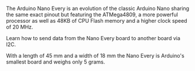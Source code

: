 <FeatureDescription>

The Arduino Nano Every is an evolution of the classic Arduino Nano sharing the same exact pinout but featuring the  ATMega4809, a more powerful processor as well as 48KB of CPU Flash memory and a higher clock speed of 20 MHz.

</FeatureDescription>


<FeatureList>
<Feature title="I2C" image="communication">

  Learn how to send data from the Nano Every board to another board via I2C.
<FeatureWrapper>
  <FeatureLink variant="primary" title="Documentation" url="learn/communication/wire"/>
  <FeatureLink variant="secondary" title="Library" url="https://www.arduino.cc/reference/en/language/functions/communication/wire/"/>
</FeatureWrapper>
</Feature>

<Feature title="Tiny footprint" image="nano-form-factor">

  With a length of 45 mm and a width of 18 mm the Nano Every is Arduino's smallest board and weighs only 5 grams.

</Feature>

</FeatureList>
